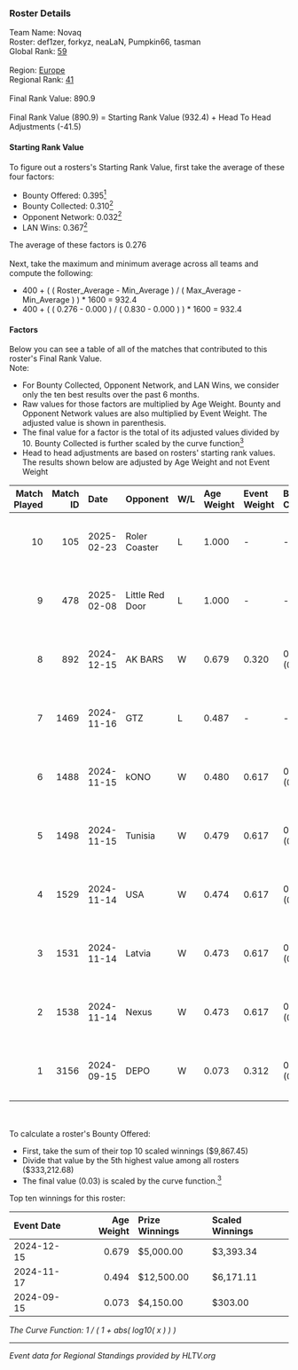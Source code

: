 ### Roster Details<br />
Team Name: Novaq<br />
Roster: def1zer, forkyz, neaLaN, Pumpkin66, tasman<br />
Global Rank: [59](../../standings_global_2025_03_03.md)<br />
<br />
Region: [Europe]( ../../standings_europe_2025_03_03.md)<br />
Regional Rank: [41]( ../../standings_europe_2025_03_03.md)<br />
<br />
Final Rank Value:  890.9<br />
<br />
Final Rank Value (890.9) = Starting Rank Value (932.4) + Head To Head Adjustments (-41.5)<br />

#### Starting Rank Value<br />
To figure out a rosters's Starting Rank Value, first take the average of these four factors:<br />
- Bounty Offered: 0.395[<sup>1</sup>](#table2)
- Bounty Collected: 0.310[<sup>2</sup>](#table1)
- Opponent Network: 0.032[<sup>2</sup>](#table1)
- LAN Wins: 0.367[<sup>2</sup>](#table1)

The average of these factors is 0.276<br />
<br />
Next, take the maximum and minimum average across all teams and compute the following:<br />
- 400 + ( ( Roster_Average - Min_Average ) / ( Max_Average - Min_Average ) ) * 1600 = 932.4
- 400 + ( ( 0.276 - 0.000 ) / ( 0.830 - 0.000 ) ) * 1600 = 932.4


#### Factors<br />
Below you can see a table of all of the matches that contributed to this roster's Final Rank Value.<br />
Note:<br />

- For Bounty Collected, Opponent Network, and LAN Wins, we consider only the ten best results over the past 6 months.
- Raw values for those factors are multiplied by Age Weight. Bounty and Opponent Network values are also multiplied by Event Weight. The adjusted value is shown in parenthesis.
- The final value for a factor is the total of its adjusted values divided by 10. Bounty Collected is further scaled by the curve function[<sup>3</sup>](#curveFunction)
- Head to head adjustments are based on rosters' starting rank values. The results shown below are adjusted by Age Weight and not Event Weight
<span id="table1"></span><br />


| Match Played | Match ID | Date       | Opponent        | W/L | Age Weight | Event Weight | Bounty Collected | Opponent Network | LAN Wins  | H2H Adj. | Roster                                     |
| -: | -: | :- | :- | :- | :- | :- | :- | :- | :- | -: | :- |
|           10 |      105 | 2025-02-23 | Roler Coaster   | L   | 1.000      | -            | -                | -                | -         |   -27.90 | def1zer, forkyz, neaLaN, Pumpkin66, tasman |
|            9 |      478 | 2025-02-08 | Little Red Door | L   | 1.000      | -            | -                | -                | -         |   -28.61 | def1zer, forkyz, neaLaN, Pumpkin66, tasman |
|            8 |      892 | 2024-12-15 | AK BARS         | W   | 0.679      | 0.320        | 0.008 (0.002)    | 0.000 (0.000)    | 1 (0.679) |     2.07 | dako, def1zer, forkyz, Pumpkin66, tasman   |
|            7 |     1469 | 2024-11-16 | GTZ             | L   | 0.487      | -            | -                | -                | -         |    -5.73 | dako, def1zer, demente, neaLaN, Pumpkin66  |
|            6 |     1488 | 2024-11-15 | kONO            | W   | 0.480      | 0.617        | 0.020 (0.006)    | 0.425 (0.126)    | 1 (0.480) |     4.43 | dako, def1zer, demente, neaLaN, Pumpkin66  |
|            5 |     1498 | 2024-11-15 | Tunisia         | W   | 0.479      | 0.617        | 0.000 (0.000)    | 0.028 (0.008)    | 1 (0.479) |     0.80 | dako, def1zer, demente, neaLaN, Pumpkin66  |
|            4 |     1529 | 2024-11-14 | USA             | W   | 0.474      | 0.617        | 0.000 (0.000)    | 0.004 (0.001)    | 1 (0.474) |     0.62 | dako, def1zer, demente, neaLaN, Pumpkin66  |
|            3 |     1531 | 2024-11-14 | Latvia          | W   | 0.473      | 0.617        | 0.000 (0.000)    | 0.085 (0.025)    | 1 (0.473) |     1.94 | dako, def1zer, demente, neaLaN, Pumpkin66  |
|            2 |     1538 | 2024-11-14 | Nexus           | W   | 0.473      | 0.617        | 0.176 (0.051)    | 0.556 (0.162)    | 1 (0.473) |    10.56 | dako, def1zer, demente, neaLaN, Pumpkin66  |
|            1 |     3156 | 2024-09-15 | DEPO            | W   | 0.073      | 0.312        | 0.004 (0.000)    | 0.035 (0.001)    | 1 (0.073) |     0.35 | dako, def1zer, forkyz, Pumpkin66, tasman   |

<br />
<span id="table2"></span><br />
To calculate a roster's Bounty Offered:<br />

- First, take the sum of their top 10 scaled winnings ($9,867.45)
- Divide that value by the 5th highest value among all rosters ($333,212.68)
- The final value (0.03) is scaled by the curve function.[<sup>3</sup>](#curveFunction)

Top ten winnings for this roster:<br />

| Event Date | Age Weight | Prize Winnings | Scaled Winnings |
| :- | -: | :- | :- |
| 2024-12-15 |      0.679 | $5,000.00      | $3,393.34       |
| 2024-11-17 |      0.494 | $12,500.00     | $6,171.11       |
| 2024-09-15 |      0.073 | $4,150.00      | $303.00         |


<span id="curveFunction"></span>_The Curve Function: 1 / ( 1 + abs( log10( x ) ) )_<br />

---
_Event data for Regional Standings provided by HLTV.org_<br />
